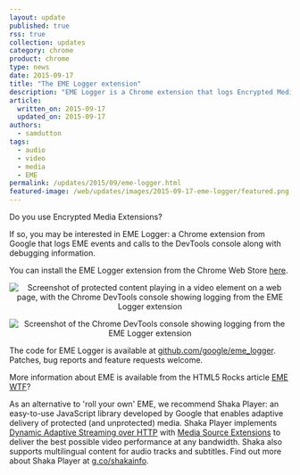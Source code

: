 ```yaml
---
layout: update
published: true
rss: true
collection: updates
category: chrome
product: chrome
type: news
date: 2015-09-17
title: "The EME Logger extension"
description: "EME Logger is a Chrome extension that logs Encrypted Media Extensions (EME) events and calls to the DevTools console."
article:
  written_on: 2015-09-17
  updated_on: 2015-09-17
authors:
  - samdutton
tags:
  - audio
  - video
  - media
  - EME
permalink: /updates/2015/09/eme-logger.html
featured-image: /web/updates/images/2015-09-17-eme-logger/featured.png
---
```

<style type="text/css" media="screen">
img, video {
  max-width: 100%;
}
</style>

Do you use Encrypted Media Extensions?

If so, you may be interested in EME Logger: a Chrome extension from Google that logs EME events and calls to the DevTools console along with debugging information.

You can install the EME Logger extension from the Chrome Web Store [here](https://chrome.google.com/webstore/detail/eme-call-and-event-logger/cniohcjecdcdhgmlofniddfoeokbpbpb).

<p style="text-align: center;">
  <img src="/web/updates/images/2015-09-17-eme-logger/screenshot_page.png" alt="Screenshot of protected content playing in a video element on a web page, with the Chrome DevTools console showing logging from the EME Logger extension">
</p>

<p style="text-align: center;">
  <img src="/web/updates/images/2015-09-17-eme-logger/screenshot_console.png" alt="Screenshot of the Chrome DevTools console showing logging from the EME Logger extension">
</p>

The code for EME Logger is available at [github.com/google/eme_logger](http://github.com/google/eme_logger). Patches, bug reports and feature requests welcome.

More information about EME is available from the HTML5 Rocks article [EME WTF](http://www.html5rocks.com/en/tutorials/eme/basics/)?

As an alternative to 'roll your own' EME, we recommend Shaka Player: an easy-to-use JavaScript library developed by Google that enables adaptive delivery of protected (and unprotected) media. Shaka Player implements [Dynamic Adaptive Streaming over HTTP](http://www.streamingmedia.com/Articles/Editorial/What-Is-.../What-is-MPEG-DASH-79041.aspx) with [Media Source Extensions](http://www.html5rocks.com/en/tutorials/eme/basics/#related-technology-1) to deliver the best possible video performance at any bandwidth. Shaka also supports multilingual content for audio tracks and subtitles. Find out more about Shaka Player at [g.co/shakainfo](http://g.co/shakainfo).

